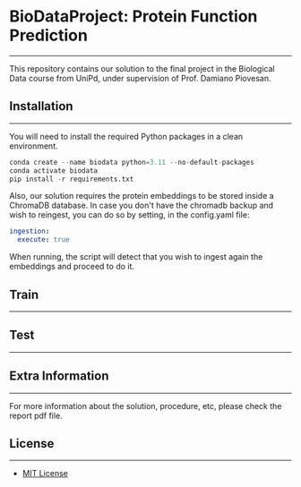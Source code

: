# BioDataProject: Protein Function Prediction
* * *
This repository contains our solution to the final project in the Biological Data 
course from UniPd, under supervision of Prof. Damiano Piovesan.

## Installation
* * *
You will need to install the required Python packages in a clean environment.

```python
conda create --name biodata python=3.11 --no-default-packages
conda activate biodata
pip install -r requirements.txt
```

Also, our solution requires the protein embeddings to be stored inside a ChromaDB
database. In case you don't have the chromadb backup and wish to reingest, you can do so by setting, in the config.yaml file:
```yaml
ingestion:
  execute: true
```
When running, the script will detect that you wish to ingest again the embeddings
and proceed to do it.

## Train
* * *

## Test
* * *

## Extra Information
* * *
For more information about the solution, procedure, etc, please check the report pdf file.

## License
* * *
- <a href="LICENSE">MIT License</a>

